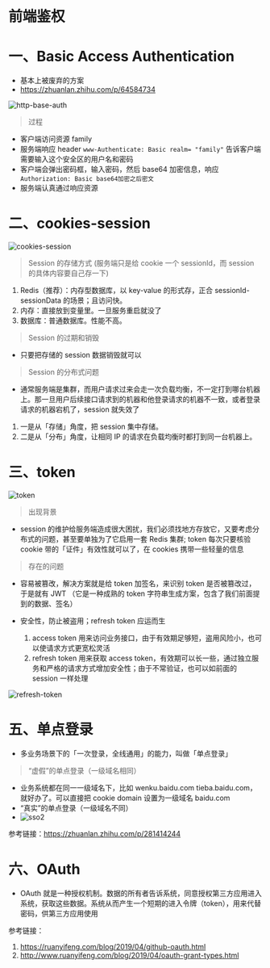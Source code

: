 # 前端鉴权

# 一、Basic Access Authentication

- 基本上被废弃的方案
- https://zhuanlan.zhihu.com/p/64584734

![http-base-auth](./imgs/http-base-auth.png)

> 过程

- 客户端访问资源 family
- 服务端响应 header `www-Authenticate: Basic realm= "family"` 告诉客户端需要输入这个安全区的用户名和密码
- 客户端会弹出密码框，输入密码，然后 base64 加密信息，响应 `Authorization: Basic base64加密之后密文`
- 服务端认真通过响应资源

# 二、cookies-session

![cookies-session](./imgs/cookies-session.png)

> Session 的存储方式 (服务端只是给 cookie 一个 sessionId，而 session 的具体内容要自己存一下)

1. Redis（推荐）：内存型数据库，以 key-value 的形式存，正合 sessionId-sessionData 的场景；且访问快。
2. 内存：直接放到变量里。一旦服务重启就没了
3. 数据库：普通数据库。性能不高。

> Session 的过期和销毁

- 只要把存储的 session 数据销毁就可以

> Session 的分布式问题

- 通常服务端是集群，而用户请求过来会走一次负载均衡，不一定打到哪台机器上。那一旦用户后续接口请求到的机器和他登录请求的机器不一致，或者登录请求的机器宕机了，session 就失效了

1. 一是从「存储」角度，把 session 集中存储。
2. 二是从「分布」角度，让相同 IP 的请求在负载均衡时都打到同一台机器上。

# 三、token

![token](./imgs/token.png)

> 出现背景

- session 的维护给服务端造成很大困扰，我们必须找地方存放它，又要考虑分布式的问题，甚至要单独为了它启用一套 Redis 集群; token 每次只要核验 cookie 带的「证件」有效性就可以了，在 cookies 携带一些轻量的信息

> 存在的问题

- 容易被篡改，解决方案就是给 token 加签名，来识别 token 是否被篡改过， 于是就有 JWT （它是一种成熟的 token 字符串生成方案，包含了我们前面提到的数据、签名）

- 安全性，防止被盗用；refresh token 应运而生
  1. access token 用来访问业务接口，由于有效期足够短，盗用风险小，也可以使请求方式更宽松灵活
  2. refresh token 用来获取 access token，有效期可以长一些，通过独立服务和严格的请求方式增加安全性；由于不常验证，也可以如前面的 session 一样处理

![refresh-token](./imgs/refresh-token.png)

# 五、单点登录

- 多业务场景下的「一次登录，全线通用」的能力，叫做「单点登录」

> “虚假”的单点登录（一级域名相同）

- 业务系统都在同一一级域名下，比如 wenku.baidu.com tieba.baidu.com，就好办了。可以直接把 cookie domain 设置为一级域名 baidu.com
- “真实”的单点登录（一级域名不同）
- ![sso2](./imgs/sso2.png)

参考链接：https://zhuanlan.zhihu.com/p/281414244

# 六、OAuth

- OAuth 就是一种授权机制。数据的所有者告诉系统，同意授权第三方应用进入系统，获取这些数据。系统从而产生一个短期的进入令牌（token），用来代替密码，供第三方应用使用

参考链接：

1. https://ruanyifeng.com/blog/2019/04/github-oauth.html
2. http://www.ruanyifeng.com/blog/2019/04/oauth-grant-types.html
